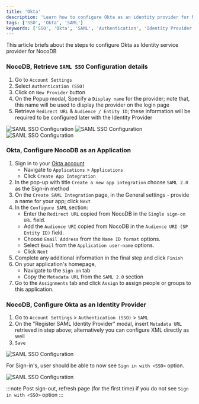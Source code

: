 ```yaml
---
title: 'Okta' 
description: 'Learn how to configure Okta as an identity provider for NocoDB.' 
tags: ['SSO', 'Okta', 'SAML']
keywords: ['SSO', 'Okta', 'SAML', 'Authentication', 'Identity Provider']
---
```


This article briefs about the steps to configure Okta as Identity service provider for NocoDB

### NocoDB, Retrieve `SAML SSO` Configuration details
1. Go to `Account Settings` 
2. Select `Authentication (SSO)`
3. Click on `New Provider` button
4. On the Popup modal, Specify a `Display name` for the provider; note that, this name will be used to display the provider on the login page
5. Retrieve `Redirect URL` & `Audience / Entity ID`; these information will be required to be configured later with the Identity Provider  
  
![SAML SSO Configuration](/img/v2/account-settings/SSO-1.png)
![SAML SSO Configuration](/img/v2/account-settings/SAML-2.png)
![SAML SSO Configuration](/img/v2/account-settings/SAML-3.png)


### Okta, Configure NocoDB as an Application
1. Sign in to your [Okta account](https://www.okta.com/)  
   - Navigate to `Applications` > `Applications`
   - Click `Create App Integration`
2. In the pop-up with title `Create a new app integration` choose `SAML 2.0` as the Sign-in method
3. On the `Create SAML Integration` page, in the General settings - provide a name for your app; click `Next`
4. In the `Configure SAML` section:
   - Enter the `Redirect URL` copied from NocoDB in the `Single sign-on URL` field.
   - Add the `Audience URI` copied from NocoDB in the `Audience URI (SP Entity ID)` field.
   - Choose `Email Address` from the `Name ID format` options.
   - Select `Email` from the `Application user-name` options.
   - Click `Next`
5. Complete any additional information in the final step and click `Finish`
6. On your application's homepage, 
   - Navigate to the `Sign-on` tab 
   - Copy the `Metadata URL` from the `SAML 2.0` section
7. Go to the `Assignments` tab and click `Assign` to assign people or groups to this application.


### NocoDB, Configure Okta as an Identity Provider
1. Go to `Account Settings` > `Authentication (SSO)` > `SAML`
2. On the "Register SAML Identity Provider" modal, insert `Metadata URL` retrieved in step above; alternatively you can configure XML directly as well
3. `Save`  
  
![SAML SSO Configuration](/img/v2/account-settings/SAML-4.png)

For Sign-in's, user should be able to now see `Sign in with <SSO>` option.  
  
![SAML SSO Configuration](/img/v2/account-settings/SSO-SignIn.png)


:::note
Post sign-out, refresh page (for the first time) if you do not see `Sign in with <SSO>` option
:::
